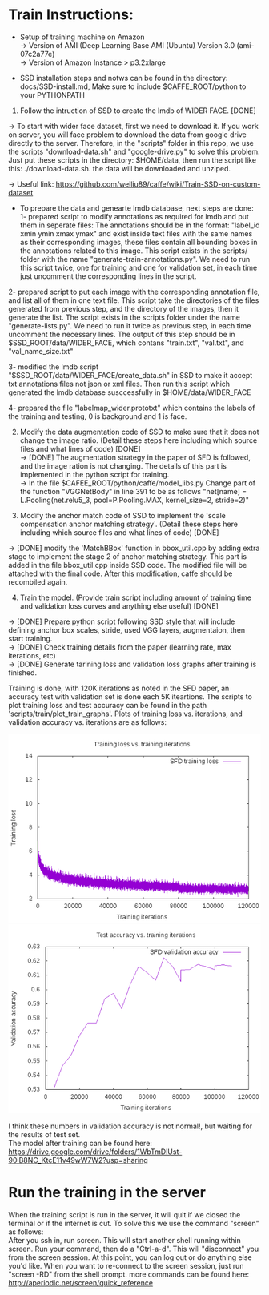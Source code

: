 # Train Instructions:

- Setup of training machine on Amazon  <br />
-> Version of AMI (Deep Learning Base AMI (Ubuntu) Version 3.0 (ami-07c2a77e)  <br />
-> Version of Amazon Instance > p3.2xlarge  <br />

- SSD installation steps and notws can be found in the directory: docs/SSD-install.md, Make sure to include $CAFFE_ROOT/python to your PYTHONPATH

1. Follow the intruction of SSD to create the lmdb of WIDER FACE. [DONE]  <br />

-> To start with wider face dataset, first we need to download it. If you work on server, you will face problem to download the data from google drive directly to the server. Therefore, in the "scripts" folder in this repo, we use the scripts "download-data.sh" and "google-drive.py" to solve this problem. Just put these scripts in the directory: $HOME/data, then run the script like this: ./download-data.sh. the data will be downloaded and unziped.  <br />

-> Useful link: https://github.com/weiliu89/caffe/wiki/Train-SSD-on-custom-dataset <br />
- To prepare the data and genearte lmdb database, next steps are done: <br />
 1- prepared script to modify annotations as required for lmdb and put them in seperate files: The annotations should be in the format: "label_id xmin ymin xmax ymax" and exist inside text files with the same names as their corresponding images, these files contain all bounding boxes in the annotations related to this image. This script exists in the scripts/ folder with the name "generate-train-annotations.py". We need to run this script twice, one for training and one for validation set, in each time just uncomment the corresponding lines in the script.  <br />

 2- prepared script to put each image with the corresponding annotation file, and list all of them in one text file. This script take the directories of the files generated from previous step, and the directory of the images, then it generate the list. The script exists in the scripts folder under the name "generate-lists.py". We need to run it twice as previous step, in each time uncomment the necessary lines. The output of this step should be in $SSD_ROOT/data/WIDER_FACE, which contans "train.txt", "val.txt", and "val_name_size.txt"  <br />

 3- modified the lmdb script "$SSD_ROOT/data/WIDER_FACE/create_data.sh" in SSD to make it accept txt annotations files not json or xml files. Then run this script which generated the lmdb database susccessfully in $HOME/data/WIDER_FACE  <br />

 4- prepared the file "labelmap_wider.prototxt" which contains the labels of the training and testing, 0 is background and 1 is face.  <br />

2. Modify the data augmentation code of SSD to make sure that it does not change the image ratio.
(Detail these steps here including which source files and what lines of code)  [DONE] <br />
-> [DONE] The augmentation strategy in the paper of SFD is followed, and the image ration is not changing. The details of this part is implemented in the python script for training.  <br />
-> In the file $CAFEE_ROOT/python/caffe/model_libs.py Change part of the function "VGGNetBody" in line 391 to be as follows "net[name] = L.Pooling(net.relu5_3, pool=P.Pooling.MAX, kernel_size=2, stride=2)" <br />


3. Modify the anchor match code of SSD to implement the 'scale compensation anchor matching strategy'.
(Detail these steps here including which source files and what lines of code)  [DONE] <br />

-> [DONE] modify the 'MatchBBox' function in bbox_util.cpp by adding extra stage to implement the stage 2 of anchor matching strategy. This part is added in the file bbox_util.cpp inside SSD code. The modified file will be attached with the final code. After this modification, caffe should be recombiled again. <br />

4. Train the model.
(Provide train script including amount of training time and validation loss curves and anything else useful) [DONE] <br />

-> [DONE] Prepare python script following SSD style that will include defining anchor box scales, stride, used VGG layers, augmentaion, then start training.  <br />
-> [DONE] Check training details from the paper (learning rate, max iterations, etc)  <br />
-> [DONE] Generate tarining loss and validation loss graphs after training is finished.  <br />

Training is done, with 120K iterations as noted in the SFD paper, an accuracy test with validation set is done each 5K iteartions. The scripts to plot training loss and test accuracy can be found in the path 'scripts/train/plot_train_graphs'. Plots of training loss vs. iterations, and validation accuracy vs. iterations are as follows:

![Alt text](assets/SFD_training_loss.png)
![Alt text](assets/SFD_validation_accuracy.png)

I think these numbers in validation accuracy is not normal!, but waiting for the results of test set. <br />
The model after training can be found here: https://drive.google.com/drive/folders/1WbTmDlUst-90lB8NC_KtcE11v49wW7W2?usp=sharing

# Run the training in the server

When the training script is run in the server, it will quit if we closed the terminal or if the internet is cut. To solve this we use the command "screen" as follows: <br />
After you ssh in, run screen. This will start another shell running within screen. Run your command, then do a "Ctrl-a-d". This will "disconnect" you from the screen session. At this point, you can log out or do anything else you'd like. When you want to re-connect to the screen session, just run "screen -RD" from the shell prompt.
more commands can be found here: http://aperiodic.net/screen/quick_reference




